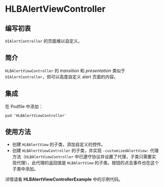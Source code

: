 # HLBAlertViewController

## 编写初衷

`UIAlertController` 的页面难以自定义。

## 简介

`HLBAlertViewController` 的 *transition* 和 *presentation* 类似于 `UIAlertController`，但可以高度自定义 alert 页面的内容。

## 集成

在 Podfile 中添加：

```
pod 'HLBAlertViewController'
```

## 使用方法

- 创建 `HLBAlertView` 的子类，添加自定义的控件。
- 创建 `HLBAlertViewController` 的子类，并实现 `-customizedAlertView:` 代理方法（`HLBAlertViewController` 中已遵守协议并设置了代理，子类只需要实现代理），此代理的返回值是 `HLBAlertView` 的子类。按钮的点击事件也在这个子类中添加。

详情请看 **HLBAlertViewControllerExample** 中的示例代码。